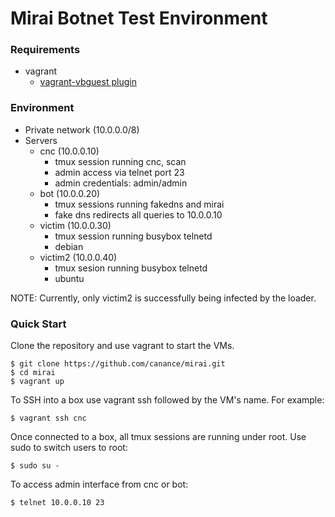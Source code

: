 # Mirai Botnet Test Environment

### Requirements
- vagrant
  - [vagrant-vbguest plugin](https://github.com/dotless-de/vagrant-vbguest)
### Environment
- Private network (10.0.0.0/8)
- Servers
  - cnc (10.0.0.10)
    - tmux session running cnc, scan
    - admin access via telnet port 23
    - admin credentials: admin/admin
  - bot (10.0.0.20)
    - tmux sessions running fakedns and mirai
    - fake dns redirects all queries to 10.0.0.10
  - victim (10.0.0.30)
    - tmux session running busybox telnetd
    - debian
  - victim2 (10.0.0.40)
    - tmux sesion running busybox telnetd
    - ubuntu

NOTE: Currently, only victim2 is successfully being infected by the loader.

### Quick Start

Clone the repository and use vagrant to start the VMs.  
```
$ git clone https://github.com/canance/mirai.git
$ cd mirai
$ vagrant up
```

To SSH into a box use vagrant ssh followed by the VM's name.  For example:
```
$ vagrant ssh cnc
```

Once connected to a box, all tmux sessions are running under root.  Use sudo to switch users to root:
```
$ sudo su -
```

To access admin interface from cnc or bot:
```
$ telnet 10.0.0.10 23
```
